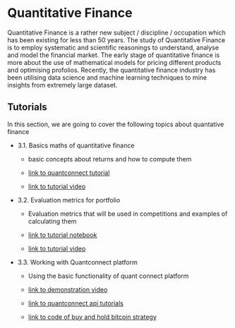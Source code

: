 # Quantitative Finance 

Quantitative Finance is a rather new subject / discipline / occupation which has been existing for less than 50 years.
The study of Quantitative Finance is to employ systematic and scientific reasonings to understand, analyse and model the financial market.
The early stage of quantitative finance is more about the use of mathematical models for pricing different products and optimising profolios.
Recently, the quantitative finance industry has been utilising data science and machine learning techniques to mine insights from extremely large dataset.

## Tutorials 

In this section, we are going to cover the following topics about quantative finance 
- 3.1. Basics maths of quantitative finance
  
  * basic concepts about returns and how to compute them

  * [link to quantconnect tutorial](https://www.quantconnect.com/tutorials/introduction-to-financial-python/rate-of-return,-mean-and-variance)

  * [link to tutorial video](https://drive.google.com/file/d/1Nmor_GDW4YHVP2FafiGGUPASm0QVcsVG/view?usp=sharing)

- 3.2. Evaluation metrics for portfolio

  * Evaluation metrics that will be used in competitions and examples of calculating them

  * [link to tutorial notebook](https://colab.research.google.com/drive/1E9TIJSrI0Rcb8TOC0btwkNQhQywshd8N?usp=sharing)

  * [link to tutorial video](https://drive.google.com/file/d/1K7YYlDTH7RR8UYH6QUyS5yWkDE0apJz1/view?usp=sharing)

- 3.3. Working with Quantconnect platform
  
  * Using the basic functionality of quant connect platform
	
  * [link to demonstration video](https://drive.google.com/file/d/1qbKsgF8avvLKuevmn64qViGbWhv9Q4QE/view)
  
  * [link to quantconnect api tutorials](https://www.quantconnect.com/tutorials/api-tutorials/introduction)
  
  * [link to code of buy and hold bitcoin strategy](<../../algos/bitcoin_buy_and_hold.py>)